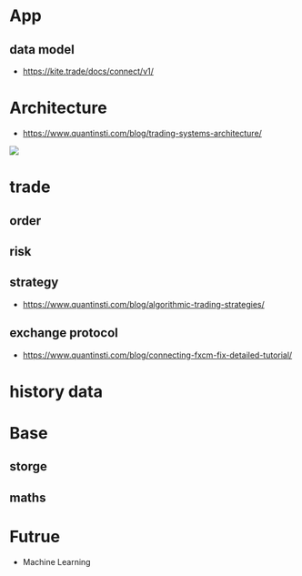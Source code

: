 # App

## data model

- https://kite.trade/docs/connect/v1/

# Architecture

-  https://www.quantinsti.com/blog/trading-systems-architecture/

![](https://www.quantinsti.com/wp-content/uploads/2016/01/New-Architecture.png)

# trade

## order
## risk
## strategy
- https://www.quantinsti.com/blog/algorithmic-trading-strategies/
## exchange protocol
- https://www.quantinsti.com/blog/connecting-fxcm-fix-detailed-tutorial/
# history data

# Base
## storge
## maths

# Futrue
- Machine Learning


